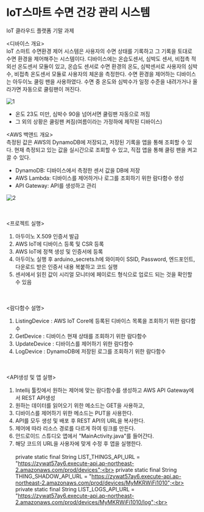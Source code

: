 # IoT스마트 수면 건강 관리 시스템
IoT 클라우드 플랫폼 기말 과제

<디바이스 개요><br>
IoT 스마트 수면환경 제어 시스템은 사용자의 수면 상태를 기록하고 그 기록을 토대로 수면 환경을 제어해주는 시스템이다.
디바이스에는 온습도센서, 심박도 센서, 비접촉 적외선 온도센서 모듈이 있고, 온습도 센서로 수면 환경의 온도, 심박센서로 사용자의 심박수, 비접촉 온도센서 모듈로 사용자의 체온을 측정한다.
수면 환경을 제어하는 디바이스는 아두이노 쿨링 팬을 사용하였다.
수면 중 온도와 심박수가 일정 수준을 내려가거나 올라가면 자동으로 쿨링팬이 꺼진다.

![1](https://github.com/minhyuekk/IoT-Cloud-Platform/assets/151536962/0be8e6c5-7a11-4b5a-b7fb-09f7cb52f41b)


 - 온도 23도 미만, 심박수 90을 넘어서면 쿨링팬 자동으로 꺼짐
 - 그 외의 상황은 쿨링팬 켜짐(여름이라는 가정하에 제작된 디바이스)

<AWS 백앤드 개요><br>
측정된 값은 AWS의 DynamoDB에 저장되고, 저장된 기록을 앱을 통해 조회할 수 있다.
현재 측정되고 있는 값을 실시간으로 조회할 수 있고, 직접 앱을 통해 쿨링 팬을 켜고 끌 수 있다.

 - DynamoDB: 디바이스에서 측정한 센서 값을 DB에 저장
 - AWS Lambda: 디바이스를 제어하거나 로그를 조회하기 위한 람다함수 생성
 - API Gateway: API를 생성하고 관리

![2](https://github.com/minhyuekk/IoT-Cloud-Platform/assets/151536962/7635515f-4042-428d-8f61-4ec5c9d20039)


<br><br>
<프로젝트 실행>
1. 아두이노 X.509 인증서 발급
2. AWS IoT에 디바이스 등록 및 CSR 등록
3. AWS IoT에 정책 생성 및 인증서에 등록
4. 아두이노 실행 후 arduino_secrets.h에 와이파이 SSID, Password, 엔드포인트, 다운로드 받은 인증서 내용 복붙하고 코드 실행
5. 센서에서 읽힌 값이 시리얼 모니터에 페이로드 형식으로 업로드 되는 것을 확인할 수 있음

<br><br>
<람다함수 설명>
1. ListingDevice : AWS IoT Core에 등록된 디바이스 목록을 조회하기 위한 람다함수
2. GetDevice : 디바이스 현재 상태를 조회하기 위한 람다함수
3. UpdateDevice : 디바이스를 제어하기 위한 람다함수
4. LogDevice : DynamoDB에 저장된 로그를 조회하기 위한 람다함수

<br><br>
<API생성 및 앱 실행>
1. Intellij 툴킷에서 원하는 제어에 맞는 람다함수를 생성하고 AWS API Gateway에서 REST API생성
2. 원하는 데이터를 읽어오기 위한 메소드는 GET을 사용하고,
3. 디바이스를 제어하기 위한 메소드는 PUT을 사용한다.
4. API를 모두 생성 및 배포 후 REST API의 URL을 복사한다.
5. 제어에 따라 리소스 경로를 다르게 하여 링크를 만든다.
6. 안드로이드 스튜디오 앱에서 "MainActivity.java"를 들어간다.
7. 해당 코드의 URL을 사용자에 맞게 수정 후 앱을 실행한다. <br><br>
    private static final String LIST_THINGS_API_URL = "https://zywat57ay6.execute-api.ap-northeast-2.amazonaws.com/prod/devices";<br>
    private static final String THING_SHADOW_API_URL = "https://zywat57ay6.execute-api.ap-northeast-2.amazonaws.com/prod/devices/MyMKRWiFi1010";<br>
    private static final String LIST_LOGS_API_URL = "https://zywat57ay6.execute-api.ap-northeast-2.amazonaws.com/prod/devices/MyMKRWiFi1010/log";<br>
